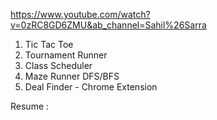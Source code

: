 
https://www.youtube.com/watch?v=0zRC8GD6ZMU&ab_channel=Sahil%26Sarra

1. Tic Tac Toe
2. Tournament Runner
3. Class Scheduler
4. Maze Runner DFS/BFS
5. Deal Finder - Chrome Extension

Resume :


